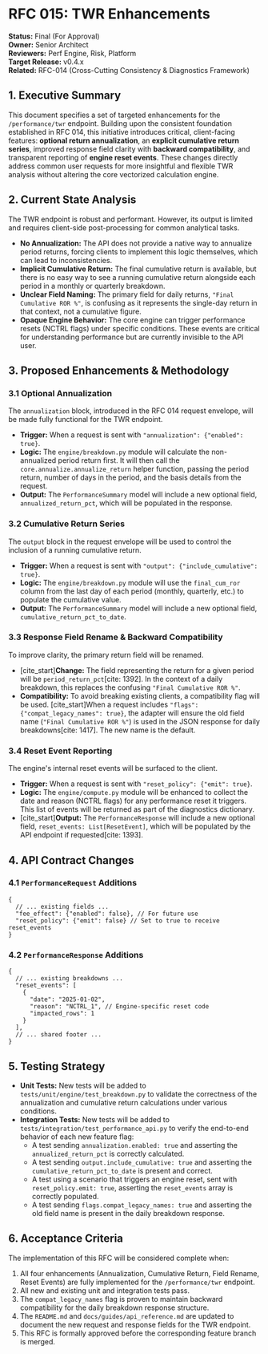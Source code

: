 # RFC 015: TWR Enhancements

**Status:** Final (For Approval)  
**Owner:** Senior Architect  
**Reviewers:** Perf Engine, Risk, Platform  
**Target Release:** v0.4.x  
**Related:** RFC-014 (Cross-Cutting Consistency & Diagnostics Framework)

## 1\. Executive Summary

This document specifies a set of targeted enhancements for the `/performance/twr` endpoint. Building upon the consistent foundation established in RFC 014, this initiative introduces critical, client-facing features: **optional return annualization**, an **explicit cumulative return series**, improved response field clarity with **backward compatibility**, and transparent reporting of **engine reset events**. These changes directly address common user requests for more insightful and flexible TWR analysis without altering the core vectorized calculation engine.

## 2\. Current State Analysis

The TWR endpoint is robust and performant. However, its output is limited and requires client-side post-processing for common analytical tasks.

  * **No Annualization:** The API does not provide a native way to annualize period returns, forcing clients to implement this logic themselves, which can lead to inconsistencies.
  * **Implicit Cumulative Return:** The final cumulative return is available, but there is no easy way to see a running cumulative return alongside each period in a monthly or quarterly breakdown.
  * **Unclear Field Naming:** The primary field for daily returns, `"Final Cumulative ROR %"`, is confusing as it represents the single-day return in that context, not a cumulative figure.
  * **Opaque Engine Behavior:** The core engine can trigger performance resets (NCTRL flags) under specific conditions. These events are critical for understanding performance but are currently invisible to the API user.

## 3\. Proposed Enhancements & Methodology

### 3.1 Optional Annualization

The `annualization` block, introduced in the RFC 014 request envelope, will be made fully functional for the TWR endpoint.

  * **Trigger:** When a request is sent with `"annualization": {"enabled": true}`.
  * **Logic:** The `engine/breakdown.py` module will calculate the non-annualized period return first. It will then call the `core.annualize.annualize_return` helper function, passing the period return, number of days in the period, and the basis details from the request.
  * **Output:** The `PerformanceSummary` model will include a new optional field, `annualized_return_pct`, which will be populated in the response.

### 3.2 Cumulative Return Series

The `output` block in the request envelope will be used to control the inclusion of a running cumulative return.

  * **Trigger:** When a request is sent with `"output": {"include_cumulative": true}`.
  * **Logic:** The `engine/breakdown.py` module will use the `final_cum_ror` column from the last day of each period (monthly, quarterly, etc.) to populate the cumulative value.
  * **Output:** The `PerformanceSummary` model will include a new optional field, `cumulative_return_pct_to_date`.

### 3.3 Response Field Rename & Backward Compatibility

To improve clarity, the primary return field will be renamed.

  * [cite\_start]**Change:** The field representing the return for a given period will be `period_return_pct`[cite: 1392]. In the context of a daily breakdown, this replaces the confusing `"Final Cumulative ROR %"`.
  * **Compatibility:** To avoid breaking existing clients, a compatibility flag will be used. [cite\_start]When a request includes `"flags": {"compat_legacy_names": true}`, the adapter will ensure the old field name (`"Final Cumulative ROR %"`) is used in the JSON response for daily breakdowns[cite: 1417]. The new name is the default.

### 3.4 Reset Event Reporting

The engine's internal reset events will be surfaced to the client.

  * **Trigger:** When a request is sent with `"reset_policy": {"emit": true}`.
  * **Logic:** The `engine/compute.py` module will be enhanced to collect the date and reason (NCTRL flags) for any performance reset it triggers. This list of events will be returned as part of the diagnostics dictionary.
  * [cite\_start]**Output:** The `PerformanceResponse` will include a new optional field, `reset_events: List[ResetEvent]`, which will be populated by the API endpoint if requested[cite: 1393].

## 4\. API Contract Changes

### 4.1 `PerformanceRequest` Additions

```jsonc
{
  // ... existing fields ...
  "fee_effect": {"enabled": false}, // For future use
  "reset_policy": {"emit": false} // Set to true to receive reset_events
}
```

### 4.2 `PerformanceResponse` Additions

```jsonc
{
  // ... existing breakdowns ...
  "reset_events": [
    {
      "date": "2025-01-02",
      "reason": "NCTRL_1", // Engine-specific reset code
      "impacted_rows": 1
    }
  ],
  // ... shared footer ...
}
```

## 5\. Testing Strategy

  * **Unit Tests:** New tests will be added to `tests/unit/engine/test_breakdown.py` to validate the correctness of the annualization and cumulative return calculations under various conditions.
  * **Integration Tests:** New tests will be added to `tests/integration/test_performance_api.py` to verify the end-to-end behavior of each new feature flag:
      * A test sending `annualization.enabled: true` and asserting the `annualized_return_pct` is correctly calculated.
      * A test sending `output.include_cumulative: true` and asserting the `cumulative_return_pct_to_date` is present and correct.
      * A test using a scenario that triggers an engine reset, sent with `reset_policy.emit: true`, asserting the `reset_events` array is correctly populated.
      * A test sending `flags.compat_legacy_names: true` and asserting the old field name is present in the daily breakdown response.

## 6\. Acceptance Criteria

The implementation of this RFC will be considered complete when:

1.  All four enhancements (Annualization, Cumulative Return, Field Rename, Reset Events) are fully implemented for the `/performance/twr` endpoint.
2.  All new and existing unit and integration tests pass.
3.  The `compat_legacy_names` flag is proven to maintain backward compatibility for the daily breakdown response structure.
4.  The `README.md` and `docs/guides/api_reference.md` are updated to document the new request and response fields for the TWR endpoint.
5.  This RFC is formally approved before the corresponding feature branch is merged.